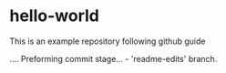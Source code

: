 # hello-world
This is an example repository following github guide

.... Preforming commit stage... - 'readme-edits' branch.
